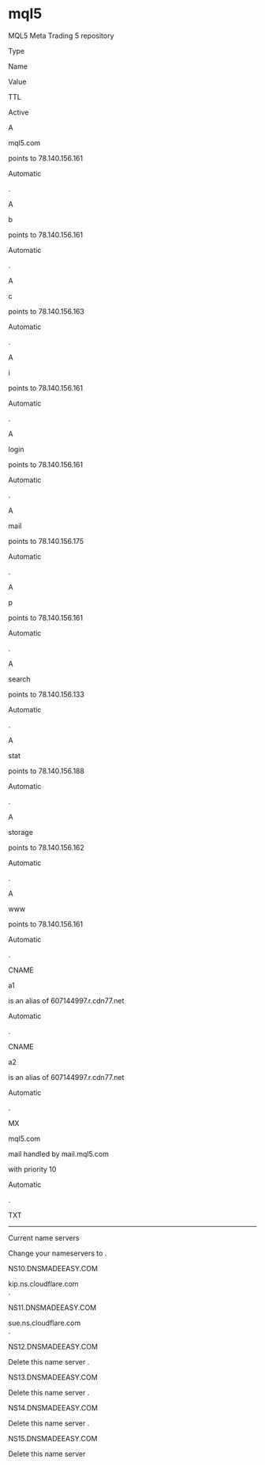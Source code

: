 mql5
====

MQL5 Meta Trading 5 repository


Type

Name

Value

TTL

Active

A



mql5.com


points to 78.140.156.161

Automatic





































.




A



b


points to 78.140.156.161

Automatic





































.




A



c


points to 78.140.156.163

Automatic





































.




A



i


points to 78.140.156.161

Automatic





































.




A



login


points to 78.140.156.161

Automatic





































.




A



mail


points to 78.140.156.175

Automatic





































.




A



p


points to 78.140.156.161

Automatic





































.




A



search


points to 78.140.156.133

Automatic





































.




A



stat


points to 78.140.156.188

Automatic





































.




A



storage


points to 78.140.156.162

Automatic





































.




A



www


points to 78.140.156.161

Automatic





































.




CNAME



a1


is an alias of 607144997.r.cdn77.net

Automatic





































.




CNAME



a2


is an alias of 607144997.r.cdn77.net

Automatic





































.




MX



mql5.com


mail handled by mail.mql5.com

with priority 10

Automatic





































.




TXT


***************


Current name servers 

Change your nameservers to 
.


NS10.DNSMADEEASY.COM  

 kip.ns.cloudflare.com  
.


NS11.DNSMADEEASY.COM  

 sue.ns.cloudflare.com  
.


NS12.DNSMADEEASY.COM  

Delete this name server 
.


NS13.DNSMADEEASY.COM  

Delete this name server 
.


NS14.DNSMADEEASY.COM  

Delete this name server 
.


NS15.DNSMADEEASY.COM  

Delete this name server 
